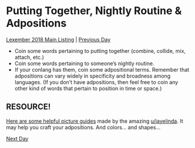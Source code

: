 # Putting Together, Nightly Routine & Adpositions
[Lexember 2018 Main Listing](toc_lex18.md) | [Previous Day](15)

+ Coin some words pertaining to putting together (combine, collide, mix, attach, etc.)
+ Coin some words pertaining to someone’s nightly routine.
+ If your conlang has them, coin some adpositional terms. Remember that adpositions can vary widely in specificity and broadness among languages. (If you don’t have adpositions, then feel free to coin any other kind of words that pertain to position in time or space.)

## RESOURCE!

[Here are some helpful picture guides](http://kadreilia.com/charts/) made by the amazing [u/jayelinda](https://www.reddit.com/u/jayelinda/). It may help you craft your adpositions. And colors… and shapes…

[Next Day](17)
